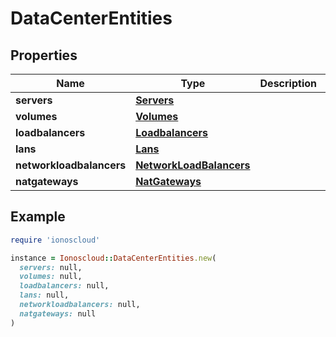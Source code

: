 # DataCenterEntities

## Properties

| Name | Type | Description | Notes |
| ---- | ---- | ----------- | ----- |
| **servers** | [**Servers**](Servers.md) |  | [optional] |
| **volumes** | [**Volumes**](Volumes.md) |  | [optional] |
| **loadbalancers** | [**Loadbalancers**](Loadbalancers.md) |  | [optional] |
| **lans** | [**Lans**](Lans.md) |  | [optional] |
| **networkloadbalancers** | [**NetworkLoadBalancers**](NetworkLoadBalancers.md) |  | [optional] |
| **natgateways** | [**NatGateways**](NatGateways.md) |  | [optional] |

## Example

```ruby
require 'ionoscloud'

instance = Ionoscloud::DataCenterEntities.new(
  servers: null,
  volumes: null,
  loadbalancers: null,
  lans: null,
  networkloadbalancers: null,
  natgateways: null
)
```

